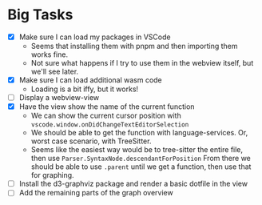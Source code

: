 # Big Tasks

- [x] Make sure I can load my packages in VSCode
    - Seems that installing them with pnpm and then importing them works fine.
    - Not sure what happens if I try to use them in the webview itself, but we'll see later.
- [x] Make sure I can load additional wasm code
    - Loading is a bit iffy, but it works!
- [ ] Display a webview-view
- [x] Have the view show the name of the current function
    - We can show the current cursor position with `vscode.window.onDidChangeTextEditorSelection`
    - We should be able to get the function with language-services. Or, worst case scenario, with TreeSitter.
    - Seems like the easiest way would be to tree-sitter the entire file, then use `Parser.SyntaxNode.descendantForPosition`
      From there we should be able to use `.parent` until we get a function, then use that for graphing.
- [ ] Install the d3-graphviz package and render a basic dotfile in the view
- [ ] Add the remaining parts of the graph overview